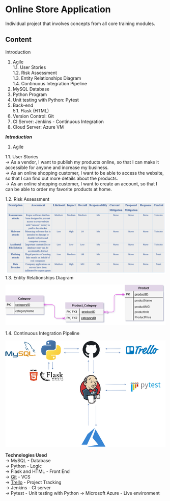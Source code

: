 # Online Store Application
Individual project that involves concepts from all core training modules.  
  
**Content**
-
Introduction  
1. Agile  
1.1. User Stories  
1.2. Risk Assessment  
1.3. Entity Relationships Diagram  
1.4. Continuous Integration Pipeline  
2. MySQL Database  
3. Python Program  
4. Unit testing with Python: Pytest  
5. Back-end  
5.1. Flask (HTML)  
6. Version Control: Git  
7. CI Server: Jenkins - Continuous Integration  
8. Cloud Server: Azure VM  


***Introduction***  
1. Agile  
  
  1.1. User Stories  
-> As a vendor, I want to publish my products online, so that I can make it accessible for anyone and increase my business.  
-> As an online shopping customer, I want to be able to access the website, so that I can find out more details about the products.  
-> As an online shopping customer, I want to create an account, so that I can be able to order my favorite products at home.  
  
  1.2. Risk Assessment  
![Risk_Assessment](https://github.com/AlinaDenisaB/DevOpsRepo/blob/master/Documentation/Risk_Assessment.png)
  1.3. Entity Relationships Diagram  

![ERD](https://github.com/AlinaDenisaB/DevOpsRepo/blob/master/Documentation/ERD.png)  

  1.4. Continuous Integration Pipeline  
  
![CI Pipeline](https://github.com/AlinaDenisaB/DevOpsRepo/blob/master/Documentation/CI_Pipeline.png)  
  
 **Technologies Used**  
-> MySQL - Database  
-> Python - Logic  
-> Flask and HTML - Front End   
-> [Git](https://github.com/AlinaDenisaB/DevOpsRepo) - VCS  
-> [Trello](https://trello.com/b/h1w14O23/python-project-online-store) - Project Tracking  
-> Jenkins - CI server  
-> Pytest - Unit testing with Python 
-> Microsoft Azure - Live environment
